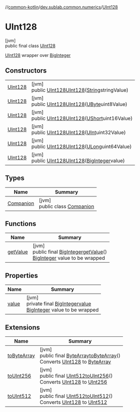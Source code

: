 //[common-kotlin](../../../index.md)/[dev.sublab.common.numerics](../index.md)/[UInt128](index.md)

# UInt128

[jvm]\
public final class [UInt128](index.md)

[UInt128](index.md) wrapper over [BigInteger](https://docs.oracle.com/javase/8/docs/api/java/math/BigInteger.html)

## Constructors

| | |
|---|---|
| [UInt128](-u-int128.md) | [jvm]<br>public [UInt128](index.md)[UInt128](-u-int128.md)([String](https://docs.oracle.com/javase/8/docs/api/java/lang/String.html)stringValue) |
| [UInt128](-u-int128.md) | [jvm]<br>public [UInt128](index.md)[UInt128](-u-int128.md)([UByte](https://kotlinlang.org/api/latest/jvm/stdlib/kotlin/-u-byte/index.html)uint8Value) |
| [UInt128](-u-int128.md) | [jvm]<br>public [UInt128](index.md)[UInt128](-u-int128.md)([UShort](https://kotlinlang.org/api/latest/jvm/stdlib/kotlin/-u-short/index.html)uint16Value) |
| [UInt128](-u-int128.md) | [jvm]<br>public [UInt128](index.md)[UInt128](-u-int128.md)([UInt](https://kotlinlang.org/api/latest/jvm/stdlib/kotlin/-u-int/index.html)uint32Value) |
| [UInt128](-u-int128.md) | [jvm]<br>public [UInt128](index.md)[UInt128](-u-int128.md)([ULong](https://kotlinlang.org/api/latest/jvm/stdlib/kotlin/-u-long/index.html)uint64Value) |
| [UInt128](-u-int128.md) | [jvm]<br>public [UInt128](index.md)[UInt128](-u-int128.md)([BigInteger](https://docs.oracle.com/javase/8/docs/api/java/math/BigInteger.html)value) |

## Types

| Name | Summary |
|---|---|
| [Companion](-companion/index.md) | [jvm]<br>public class [Companion](-companion/index.md) |

## Functions

| Name | Summary |
|---|---|
| [getValue](get-value.md) | [jvm]<br>public final [BigInteger](https://docs.oracle.com/javase/8/docs/api/java/math/BigInteger.html)[getValue](get-value.md)()<br>[BigInteger](https://docs.oracle.com/javase/8/docs/api/java/math/BigInteger.html) value to be wrapped |

## Properties

| Name | Summary |
|---|---|
| [value](index.md#-96935956%2FProperties%2F-1216412040) | [jvm]<br>private final [BigInteger](https://docs.oracle.com/javase/8/docs/api/java/math/BigInteger.html)[value](index.md#-96935956%2FProperties%2F-1216412040)<br>[BigInteger](https://docs.oracle.com/javase/8/docs/api/java/math/BigInteger.html) value to be wrapped |

## Extensions

| Name | Summary |
|---|---|
| [toByteArray](index.md#-550832424%2FExtensions%2F-1216412040) | [jvm]<br>public final [ByteArray](https://kotlinlang.org/api/latest/jvm/stdlib/kotlin/-byte-array/index.html)[toByteArray](index.md#-550832424%2FExtensions%2F-1216412040)()<br>Converts [UInt128](index.md) to [ByteArray](https://kotlinlang.org/api/latest/jvm/stdlib/kotlin/-byte-array/index.html) |
| [toUInt256](index.md#2013909552%2FExtensions%2F-1216412040) | [jvm]<br>public final [UInt512](../-u-int512/index.md)[toUInt256](index.md#2013909552%2FExtensions%2F-1216412040)()<br>Converts [UInt128](index.md) to [UInt256](../-u-int256/index.md) |
| [toUInt512](index.md#853504397%2FExtensions%2F-1216412040) | [jvm]<br>public final [UInt512](../-u-int512/index.md)[toUInt512](index.md#853504397%2FExtensions%2F-1216412040)()<br>Converts [UInt128](index.md) to [UInt512](../-u-int512/index.md) |
